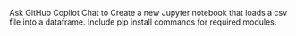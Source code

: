 Ask GitHub Copilot Chat to Create a new Jupyter notebook that loads a csv file into a dataframe. Include pip install commands for required modules.
